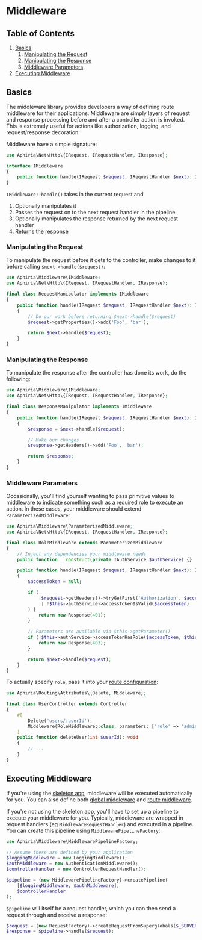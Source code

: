 <h1 id="doc-title">Middleware</h1>

<nav class="toc-nav" markdown="1">

<div class="toc-nav-contents" markdown="1">

<h2 id="table-of-contents">Table of Contents</h2>

1. [Basics](#basics)
   1. [Manipulating the Request](#manipulating-the-request)
   2. [Manipulating the Response](#manipulating-the-response)
   3. [Middleware Parameters](#middleware-parameters)
2. [Executing Middleware](#executing-middleware)

</div>

</nav>

<h2 id="basics">Basics</h2>

The middleware library provides developers a way of defining route middleware for their applications.  Middleware are simply layers of request and response processing before and after a controller action is invoked.  This is extremely useful for actions like authorization, logging, and request/response decoration.

Middleware have a simple signature:

```php
use Aphiria\Net\Http\{IRequest, IRequestHandler, IResponse};

interface IMiddleware
{
    public function handle(IRequest $request, IRequestHandler $next): IResponse;
}
```

`IMiddleware::handle()` takes in the current request and

1. Optionally manipulates it
2. Passes the request on to the next request handler in the pipeline
3. Optionally manipulates the response returned by the next request handler
4. Returns the response

<h3 id="manipulating-the-request">Manipulating the Request</h3>

To manipulate the request before it gets to the controller, make changes to it before calling `$next->handle($request)`:

```php
use Aphiria\Middleware\IMiddleware;
use Aphiria\Net\Http\{IRequest, IRequestHandler, IResponse};

final class RequestManipulator implements IMiddleware
{
    public function handle(IRequest $request, IRequestHandler $next): IResponse
    {
        // Do our work before returning $next->handle($request)
        $request->getProperties()->add('Foo', 'bar');

        return $next->handle($request);
    }
}
```

<h3 id="manipulating-the-response">Manipulating the Response</h3>

To manipulate the response after the controller has done its work, do the following:

```php
use Aphiria\Middleware\IMiddleware;
use Aphiria\Net\Http\{IRequest, IRequestHandler, IResponse};

final class ResponseManipulator implements IMiddleware
{
    public function handle(IRequest $request, IRequestHandler $next): IResponse
    {
        $response = $next->handle($request);

        // Make our changes
        $response->getHeaders()->add('Foo', 'bar');

        return $response;
    }
}
```

<h3 id="middleware-parameters">Middleware Parameters</h3>

Occasionally, you'll find yourself wanting to pass primitive values to middleware to indicate something such as a required role to execute an action.  In these cases, your middleware should extend `ParameterizedMiddleware`:

```php
use Aphiria\Middleware\ParameterizedMiddleware;
use Aphiria\Net\Http\{IRequest, IRequestHandler, IResponse};

final class RoleMiddleware extends ParameterizedMiddleware
{
    // Inject any dependencies your middleware needs
    public function __construct(private IAuthService $authService) {}

    public function handle(IRequest $request, IRequestHandler $next): IResponse
    {
        $accessToken = null;

        if (
            !$request->getHeaders()->tryGetFirst('Authorization', $accessToken)
            || !$this->authService->accessTokenIsValid($accessToken)
        ) {
            return new Response(401);
        }
    
        // Parameters are available via $this->getParameter()
        if (!$this->authService->accessTokenHasRole($accessToken, $this->getParameter('role'))) {
            return new Response(403);
        }

        return $next->handle($request);
    }
}
```

To actually specify `role`, pass it into your [route configuration](routing.md#route-attributes-middleware):

```php
use Aphiria\Routing\Attributes\{Delete, Middleware};

final class UserController extends Controller
{
    #[
        Delete('users/:userId'), 
        Middleware(RoleMiddleware::class, parameters: ['role' => 'admin'])
    ]
    public function deleteUser(int $userId): void
    {
        // ...
    }
}
```

<h2 id="executing-middleware">Executing Middleware</h2>

If you're using the <a href="https://github.com/aphiria/app" target="_blank">skeleton app</a>, middleware will be executed automatically for you.  You can also define both [global middleware](configuration.md#component-middleware) and [route middleware](routing.md#middleware).

If you're not using the skeleton app, you'll have to set up a pipeline to execute your middleware for you.  Typically, middleware are wrapped in request handlers (eg `MiddlewareRequestHandler`) and executed in a pipeline.  You can create this pipeline using `MiddlewarePipelineFactory`:

```php
use Aphiria\Middleware\MiddlewarePipelineFactory;

// Assume these are defined by your application
$loggingMiddleware = new LoggingMiddleware();
$authMiddleware = new AuthenticationMiddleware();
$controllerHandler = new ControllerRequestHandler();

$pipeline = (new MiddlewarePipelineFactory)->createPipeline(
    [$loggingMiddleware, $authMiddleware],
    $controllerHandler
);
``` 

`$pipeline` will itself be a request handler, which you can then send a request through and receive a response:

```php
$request = (new RequestFactory)->createRequestFromSuperglobals($_SERVER);
$response = $pipeline->handle($request);
```
